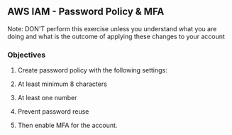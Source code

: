 ## AWS IAM - Password Policy & MFA

Note: DON'T perform this exercise unless you understand what you are doing and what is the outcome of applying these changes to your account

### Objectives

1. Create password policy with the following settings:
  1. At least minimum 8 characters
  2. At least one number
  3. Prevent password reuse

2. Then enable MFA for the account.
